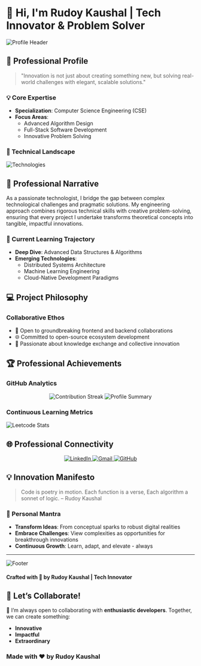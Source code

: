 # 👋 Hi, I'm Rudoy Kaushal | Tech Innovator & Problem Solver

![Profile Header](https://capsule-render.vercel.app/api?type=waving&color=gradient&customColorList=2&height=250&section=header&text=Rudoy%20Kaushal&fontSize=80&animation=fadeIn&fontAlignY=40)

## 🌟 Professional Profile

> "Innovation is not just about creating something new, but solving real-world challenges with elegant, scalable solutions."

### 💡 Core Expertise
- **Specialization**: Computer Science Engineering (CSE)
- **Focus Areas**: 
  - Advanced Algorithm Design
  - Full-Stack Software Development
  - Innovative Problem Solving

### 🚀 Technical Landscape

![Technologies](https://skillicons.dev/icons?i=python,javascript,react,nodejs,cpp,java,docker,aws,git,linux&theme=dark)

## 🔬 Professional Narrative

As a passionate technologist, I bridge the gap between complex technological challenges and pragmatic solutions. My engineering approach combines rigorous technical skills with creative problem-solving, ensuring that every project I undertake transforms theoretical concepts into tangible, impactful innovations.

### 🌱 Current Learning Trajectory
- **Deep Dive**: Advanced Data Structures & Algorithms
- **Emerging Technologies**: 
  - Distributed Systems Architecture
  - Machine Learning Engineering
  - Cloud-Native Development Paradigms

## 💻 Project Philosophy

### Collaborative Ethos
- 🤝 Open to groundbreaking frontend and backend collaborations
- 🌐 Committed to open-source ecosystem development
- 🧠 Passionate about knowledge exchange and collective innovation

## 🏆 Professional Achievements

### GitHub Analytics
<div align="center">
    <img src="https://github-readme-streak-stats.herokuapp.com/?user=KAUSHAL36977&theme=dark&hide_border=true" alt="Contribution Streak">
    <img src="https://github-profile-summary-cards.vercel.app/api/cards/profile-details?username=KAUSHAL36977&theme=dracula" alt="Profile Summary">
</div>

### Continuous Learning Metrics
![Leetcode Stats](https://leetcode-stats-six.vercel.app/api?username=KAUSHAL36977&theme=dark)

## 🌐 Professional Connectivity

<div align="center">
    <a href="https://www.linkedin.com/in/kaushalrudoy" target="_blank">
        <img alt="LinkedIn" src="https://img.shields.io/badge/LinkedIn-0077B5?style=for-the-badge&logo=linkedin&logoColor=white">
    </a>
    <a href="mailto:kau333halkumar@gmail.com">
        <img alt="Gmail" src="https://img.shields.io/badge/Gmail-D14836?style=for-the-badge&logo=gmail&logoColor=white">
    </a>
    <a href="https://github.com/KAUSHAL36977" target="_blank">
        <img alt="GitHub" src="https://img.shields.io/badge/GitHub-100000?style=for-the-badge&logo=github&logoColor=white">
    </a>
</div>

## 💡 Innovation Manifesto

> Code is poetry in motion. 
> Each function is a verse, 
> Each algorithm a sonnet of logic.
> – Rudoy Kaushal

### 🎯 Personal Mantra
- **Transform Ideas**: From conceptual sparks to robust digital realities
- **Embrace Challenges**: View complexities as opportunities for breakthrough innovations
- **Continuous Growth**: Learn, adapt, and elevate - always

---

![Footer](https://capsule-render.vercel.app/api?type=waving&color=gradient&customColorList=2&height=100&section=footer)

#### Crafted with 💖 by Rudoy Kaushal | Tech Innovator

## 🚀 **Let’s Collaborate!**

🌟 I’m always open to collaborating with **enthusiastic developers**. Together, we can create something:
- **Innovative**
- **Impactful**
- **Extraordinary**

### Made with ❤️ by **Rudoy Kaushal**
